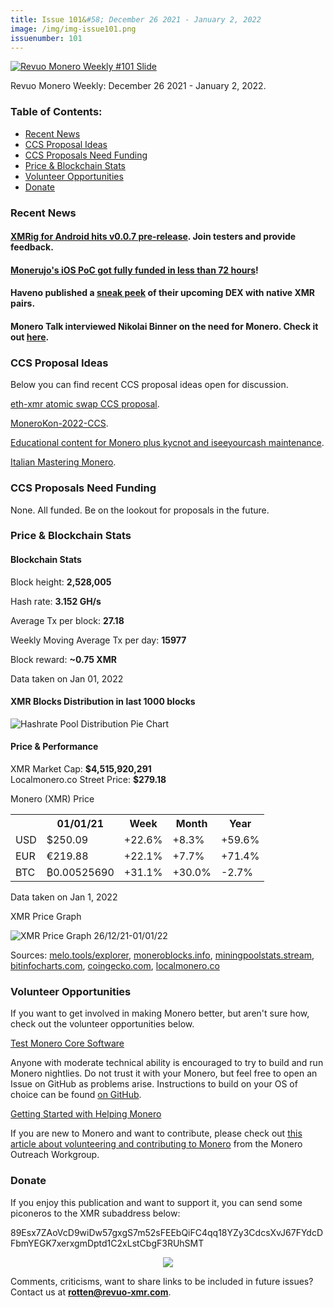 ```yaml
---
title: Issue 101&#58; December 26 2021 - January 2, 2022
image: /img/img-issue101.png
issuenumber: 101
---
```

[<img src="/img/img-issue101.png" alt="Revuo Monero Weekly #101 Slide" class="img-lead">](/issue-101.html)

<p class="text-lead">Revuo Monero Weekly: December 26 2021 - January 2, 2022.</p>
<!--more-->

<h3>Table of Contents:</h3>
<ul class="contents">
    <li><a href="#news">Recent News</a></li>
    <li><a href="#ideas">CCS Proposal Ideas</a></li>
    <li><a href="#proposals">CCS Proposals Need Funding</a></li>
    <li><a href="#stats">Price & Blockchain Stats</a></li>
    <li><a href="#volunteer">Volunteer Opportunities</a></li>
    <li><a href="#donate">Donate</a></li>
</ul>

<h3 id="news">Recent News</h3>

<div class="newsbyte">
    <h4><a href="https://github.com/XMRig-for-Android/xmrig-for-android" target="_blank">XMRig for Android hits v0.0.7 pre-release</a>. Join testers and provide feedback.</h4>
</div>

<div class="newsbyte">
    <h4><a href="https://nitter.ca/monerujowallet/status/1475183201912037377" target="_blank">Monerujo's iOS PoC got fully funded in less than 72 hours</a>!</h4>
</div>

<div class="newsbyte">
    <h4>Haveno published a <a href="https://nitter.ca/HavenoDEX/status/1475431311191982081" target="_blank">sneak peek</a> of their upcoming DEX with native XMR pairs.</h4>
</div>

<div class="newsbyte">
    <h4>Monero Talk interviewed Nikolai Binner on the need for Monero. Check it out <a href="https://yewtu.be/watch?v=AOV1SNonfqA" target="_blank">here</a>.</h4>
</div>

<h3 id="ideas">CCS Proposal Ideas</h3>

<p>Below you can find recent CCS proposal ideas open for discussion.</p>

<div class="proposal">
<p><a href="https://repo.getmonero.org/monero-project/ccs-proposals/-/merge_requests/277" target="_blank">eth-xmr atomic swap CCS proposal</a>.</p>
</div>

<div class="proposal">
<p><a href="https://repo.getmonero.org/monero-project/ccs-proposals/-/merge_requests/276" target="_blank">MoneroKon-2022-CCS</a>.</p>
</div>

<div class="proposal">
<p><a href="https://repo.getmonero.org/monero-project/ccs-proposals/-/merge_requests/273" target="_blank">Educational content for Monero plus kycnot and iseeyourcash maintenance</a>.</p>
</div>

<div class="proposal">
<p><a href="https://repo.getmonero.org/monero-project/ccs-proposals/-/merge_requests/251" target="_blank">Italian Mastering Monero</a>.</p>
</div>

<h3 id="proposals">CCS Proposals Need Funding</h3>

<p>None. All funded. Be on the lookout for proposals in the future.</p>

<h3 id="stats">Price & Blockchain Stats</h3>

<h4 class="stat">Blockchain Stats</h4>

<div class="bcstats">
    <p>Block height: <b>2,528,005</b></p>
    <p>Hash rate: <b>3.152 GH/s</b></p>
    <p>Average Tx per block: <b>27.18</b></p>
    <p>Weekly Moving Average Tx per day: <b>15977</b></p>
    <p>Block reward: <b>~0.75 XMR</b></p>
</div>
<p class="note">Data taken on Jan 01, 2022</p>

<h4 class="stat">XMR Blocks Distribution in last 1000 blocks</h4>
<p><img src="/img/hashrate-pool-distribution-1201.png" alt="Hashrate Pool Distribution Pie Chart"/></p>

<h4 class="stat" id="price-stat">Price & Performance</h4>

<div class="price-intro">XMR Market Cap: <b>$4,515,920,291</b><br>Localmonero.co Street Price: <b>$279.18</b></div>

<p class="table-title">Monero (XMR) Price</p>
<table class="price-table">
  <tr class="row1">
    <th></th>
    <th>01/01/21</th>
    <th>Week</th>
    <th>Month</th>
    <th>Year</th>
  </tr>
  <tr>
    <td data-th="XMR to">USD</td>
    <td data-th="01/01/22">$250.09</td>
    <td data-th="Week" class="green">+22.6%</td>
    <td data-th="Month" class="green">+8.3%</td>
    <td data-th="Year" class="green">+59.6%</td>
  </tr>
  <tr class="row3">
    <td data-th="XMR to">EUR</td>
    <td data-th="01/01/22">€219.88</td>
    <td data-th="Week" class="green">+22.1%</td>
    <td data-th="Month" class="green">+7.7%</td>
    <td data-th="Year" class="green">+71.4%</td>
  </tr>
  <tr>
    <td data-th="XMR to">BTC</td>
    <td data-th="01/01/22">₿0.00525690</td>
    <td data-th="Week" class="green">+31.1%</td>
    <td data-th="Month" class="green">+30.0%</td>
    <td data-th="Year" class="red">-2.7%</td>
  </tr>
</table>
<p class="note">Data taken on Jan 1, 2022</p>

<p class="table-title">XMR Price Graph</p>

![XMR Price Graph 26/12/21-01/01/22](/img/weekly-chart-1201.png "XMR Price Graph 26/12/21-01/01/22") 

Sources: <a href="https://melo.tools/explorer/mainnet/" target="_blank">melo.tools/explorer</a>, <a href="https://moneroblocks.info/stats/transaction-stats" target="_blank">moneroblocks.info</a>, <a href="https://miningpoolstats.stream/monero" target="_blank">miningpoolstats.stream</a>, <a href="https://bitinfocharts.com/monero/" target="_blank">bitinfocharts.com</a>, <a href="https://www.coingecko.com/en/coins/monero" target="_blank">coingecko.com</a>, <a href="https://localmonero.co/statistics" target="_blank">localmonero.co</a>

<h3 id="volunteer">Volunteer Opportunities</h3>

<p>If you want to get involved in making Monero better, but aren't sure how, check out the volunteer opportunities below.</p>

<div class="newsbyte">
    <p class="date"><a href="https://github.com/monero-project/monero" target="_blank">Test Monero Core Software</a></p>
    <p>Anyone with moderate technical ability is encouraged to try to build and run Monero nightlies. Do not trust it with your Monero, but feel free to open an Issue on GitHub as problems arise. Instructions to build on your OS of choice can be found <a href="https://github.com/monero-project/monero#compiling-monero-from-source" target="_blank">on GitHub</a>. </p>
</div>

<div class="newsbyte">
    <p class="date"><a href="https://github.com/monero-project/monero" target="_blank">Getting Started with Helping Monero</a></p>
    <p>If you are new to Monero and want to contribute, please check out <a href="https://www.monerooutreach.org/stories/getting-started-helping-monero.php" target="_blank">this article about volunteering and contributing to Monero</a> from the Monero Outreach Workgroup. </p>
</div>

<h3 id="donate">Donate</h3>

<p markdown="1">If you enjoy this publication and want to support it, you can send some piconeros to the XMR subaddress below:</p>

<p class="address" markdown="1">89Esx7ZAoVcD9wiDw57gxgS7m52sFEEbQiFC4qq18YZy3CdcsXvJ67FYdcDFbmYEGK7xerxgmDptd1C2xLstCbgF3RUhSMT</p>

<p><center><a href="monero:89Esx7ZAoVcD9wiDw57gxgS7m52sFEEbQiFC4qq18YZy3CdcsXvJ67FYdcDFbmYEGK7xerxgmDptd1C2xLstCbgF3RUhSMT" class="qr"><img src="/img/donate-monero.jpg" style="max-width: 200px;"/></a></center></p>

Comments, criticisms, want to share links to be included in future issues? Contact us at **rotten@revuo-xmr.com**.
